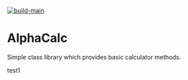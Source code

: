 [![build-main](https://github.com/pahoitr/alphacalc/actions/workflows/build-main.yml/badge.svg)](https://github.com/pahoitr/alphacalc/actions/workflows/build-main.yml)

# AlphaCalc

Simple class library which provides basic calculator methods.

test1
